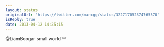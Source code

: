 ```yaml
---
layout: status
originalUrl: 'https://twitter.com/marcgg/status/322717052374765570'
isReply: true
date: 2013-04-12 14:25:15
---
```


@LiamBoogar small world ^^
